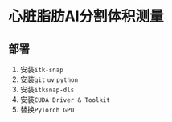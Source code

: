 # 心脏脂肪AI分割体积测量

## 部署

1. 安装`itk-snap`
2. 安装`git` `uv` `python`
3. 安装`itksnap-dls`
4. 安装`CUDA Driver & Toolkit`
5. 替换`PyTorch GPU`